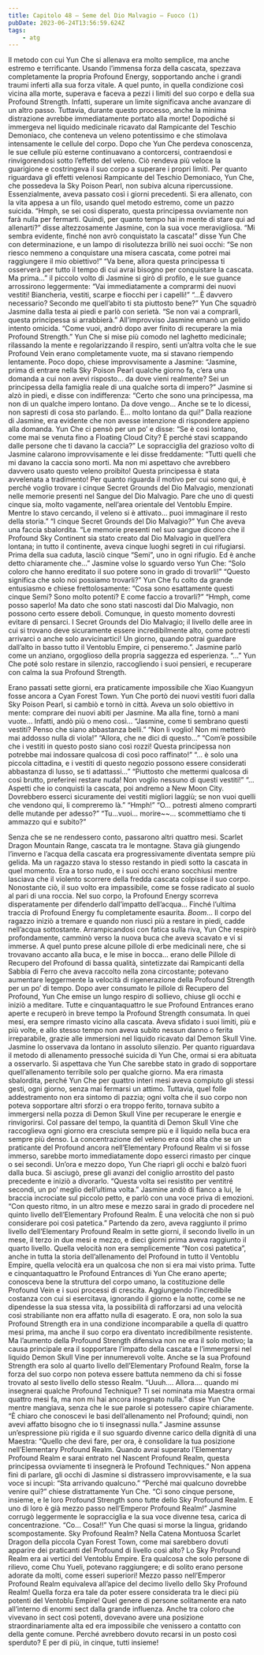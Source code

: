 ```yaml
---
title: Capitolo 48 – Seme del Dio Malvagio – Fuoco (1)
pubDate: 2023-06-24T13:56:59.624Z
tags:
    - atg
---
```


Il metodo con cui Yun Che si allenava era molto semplice, ma anche estremo e terrificante.
Usando l’immensa forza della cascata, spezzava completamente la propria Profound Energy, sopportando anche i grandi traumi inferti alla sua forza vitale. A quel punto, in quella condizione così vicina alla morte, superava e faceva a pezzi i limiti del suo corpo e della sua Profound Strength.
Infatti, superare un limite significava anche avanzare di un altro passo.
Tuttavia, durante questo processo, anche la minima distrazione avrebbe immediatamente portato alla morte!
Dopodiché si immergeva nel liquido medicinale ricavato dal Rampicante del Teschio Demoniaco, che conteneva un veleno potentissimo e che stimolava intensamente le cellule del corpo. Dopo che Yun Che perdeva conoscenza, le sue cellule più esterne continuavano a contorcersi, contraendosi e rinvigorendosi sotto l’effetto del veleno. Ciò rendeva più veloce la guarigione e costringeva il suo corpo a superare i propri limiti. Per quanto riguardava gli effetti velenosi Rampicante del Teschio Demoniaco, Yun Che, che possedeva la Sky Poison Pearl, non subiva alcuna ripercussione.
Essenzialmente, aveva passato così i giorni precedenti. Si era allenato, con la vita appesa a un filo, usando quel metodo estremo, come un pazzo suicida.
“Hmph, se sei così disperato, questa principessa ovviamente non farà nulla per fermarti. Quindi, per quanto tempo hai in mente di stare qui ad allenarti?” disse altezzosamente Jasmine, con la sua voce meravigliosa.
“Mi sembra evidente, finché non avrò conquistato la cascata!” disse Yun Che con determinazione, e un lampo di risolutezza brillò nei suoi occhi: “Se non riesco nemmeno a conquistare una misera cascata, come potrei mai raggiungere il mio obiettivo!”
“Va bene, allora questa principessa ti osserverà per tutto il tempo di cui avrai bisogno per conquistare la cascata. Ma prima…” il piccolo volto di Jasmine si girò di profilo, e le sue guance arrossirono leggermente: “Vai immediatamente a comprarmi dei nuovi vestiti! Biancheria, vestiti, scarpe e fiocchi per i capelli!”
“…È davvero necessario? Secondo me quell’abito ti sta piuttosto bene?” Yun Che squadrò Jasmine dalla testa ai piedi e parlò con serietà.
“Se non vai a comprarli, questa principessa si arrabbierà.” All’improvviso Jasmine emanò un gelido intento omicida.
“Come vuoi, andrò dopo aver finito di recuperare la mia Profound Strength.”
Yun Che si mise più comodo nel laghetto medicinale; rilassando la mente e regolarizzando il respiro, sentì un’altra volta che le sue Profound Vein erano completamente vuote, ma si stavano riempendo lentamente. Poco dopo, chiese improvvisamente a Jasmine: “Jasmine, prima di entrare nella Sky Poison Pearl qualche giorno fa, c’era una domanda a cui non avevi risposto… da dove vieni realmente? Sei un principessa della famiglia reale di una qualche sorta di impero?”
Jasmine si alzò in piedi, e disse con indifferenza: “Certo che sono una principessa, ma non di un qualche impero lontano. Da dove vengo… Anche se te lo dicessi, non sapresti di cosa sto parlando. È… molto lontano da qui!”
Dalla reazione di Jasmine, era evidente che non avesse intenzione di rispondere appieno alla domanda. Yun Che ci pensò per un po’ e disse: “Se è così lontano, come mai se venuta fino a Floating Cloud City? È perché stavi scappando dalle persone che ti davano la caccia?”
Le sopracciglia del grazioso volto di Jasmine calarono improvvisamente e lei disse freddamente: “Tutti quelli che mi davano la caccia sono morti. Ma non mi aspettavo che avrebbero davvero usato questo veleno proibito! Questa principessa è stata avvelenata a tradimento! Per quanto riguarda il motivo per cui sono qui, è perché voglio trovare i cinque Secret Grounds del Dio Malvagio, menzionati nelle memorie presenti nel Sangue del Dio Malvagio. Pare che uno di questi cinque sia, molto vagamente, nell’area orientale del Ventoblu Empire. Mentre lo stavo cercando, il veleno si è attivato… puoi immaginare il resto della storia.”
“I cinque Secret Grounds del Dio Malvagio?” Yun Che aveva una faccia sbalordita.
“Le memorie presenti nel suo sangue dicono che il Profound Sky Continent sia stato creato dal Dio Malvagio in quell’era lontana; in tutto il continente, aveva cinque luoghi segreti in cui rifugiarsi. Prima della sua caduta, lasciò cinque “Semi”, uno in ogni rifugio. Ed è anche detto chiaramente che…” Jasmine volse lo sguardo verso Yun Che: “Solo coloro che hanno ereditato il suo potere sono in grado di trovarli!”
“Questo significa che solo noi possiamo trovarli?” Yun Che fu colto da grande entusiasmo e chiese frettolosamente: “Cosa sono esattamente questi cinque Semi? Sono molto potenti? E come faccio a trovarli?”
“Hmph, come posso saperlo! Ma dato che sono stati nascosti dal Dio Malvagio, non possono certo essere deboli. Comunque, in questo momento dovresti evitare di pensarci. I Secret Grounds del Dio Malvagio; il livello delle aree in cui si trovano deve sicuramente essere incredibilmente alto, come potresti arrivarci o anche solo avvicinartici! Un giorno, quando potrai guardare dall’alto in basso tutto il Ventoblu Empire, ci penseremo.”. Jasmine parlò come un anziano, orgoglioso della propria saggezza ed esperienza.
“…” Yun Che poté solo restare in silenzio, raccogliendo i suoi pensieri, e recuperare con calma la sua Profound Strength.



Erano passati sette giorni, era praticamente impossibile che Xiao Kuangyun fosse ancora a Cyan Forest Town. Yun Che portò dei nuovi vestiti fuori dalla Sky Poison Pearl, si cambiò e tornò in città. Aveva un solo obiettivo in mente: comprare dei nuovi abiti per Jasmine.
Ma alla fine, tornò a mani vuote…
Infatti, andò più o meno così…
“Jasmine, come ti sembrano questi vestiti? Penso che siano abbastanza belli.”
“Non li voglio! Non mi metterò mai addosso nulla di viola!”
“Allora, che ne dici di questo…”
“Com’è possibile che i vestiti in questo posto siano così rozzi! Questa principessa non potrebbe mai indossare qualcosa di così poco raffinato!”
“… è solo una piccola cittadina, e i vestiti di questo negozio possono essere considerati abbastanza di lusso, se ti adattassi…”
“Piuttosto che mettermi qualcosa di così brutto, preferirei restare nuda! Non voglio nessuno di questi vestiti!”
“… Aspetti che io conquisti la cascata, poi andremo a New Moon City. Dovrebbero esserci sicuramente dei vestiti migliori laggiù; se non vuoi quelli che vendono qui, li compreremo là.”
“Hmph!”
“O… potresti almeno comprarti delle mutande per adesso?”
“Tu…vuoi… morire~~… scommettiamo che ti ammazzo qui e subito?”



Senza che se ne rendessero conto, passarono altri quattro mesi.
Scarlet Dragon Mountain Range, cascata tra le montagne.
Stava già giungendo l’inverno e l’acqua della cascata era progressivamente diventata sempre più gelida. Ma un ragazzo stava lo stesso restando in piedi sotto la cascata in quel momento. Era a torso nudo, e i suoi occhi erano socchiusi mentre lasciava che il violento scorrere della fredda cascata colpisse il suo corpo. Nonostante ciò, il suo volto era impassibile, come se fosse radicato al suolo al pari di una roccia. Nel suo corpo, la Profound Energy scorreva disperatamente per difenderlo dall’impatto dell’acqua… Finché l’ultima traccia di Profound Energy fu completamente esaurita.
*Boom*…
Il corpo del ragazzo iniziò a tremare e quando non riuscì più a restare in piedi, cadde nell’acqua sottostante.
Arrampicandosi con fatica sulla riva, Yun Che respirò profondamente, camminò verso la nuova buca che aveva scavato e vi si immerse. A quel punto prese alcune pillole di erbe medicinali nere, che si trovavano accanto alla buca, e le mise in bocca… erano delle Pillole di Recupero del Profound di bassa qualità, sintetizzate dai Rampicanti della Sabbia di Ferro che aveva raccolto nella zona circostante; potevano aumentare leggermente la velocità di rigenerazione della Profound Strength per un po’ di tempo.
Dopo aver consumato le pillole di Recupero del Profound, Yun Che emise un lungo respiro di sollievo, chiuse gli occhi e iniziò a meditare. Tutte e cinquantaquattro le sue Profound Entrances erano aperte e recuperò in breve tempo la Profound Strength consumata.
In quei mesi, era sempre rimasto vicino alla cascata. Aveva sfidato i suoi limiti, più e più volte, e allo stesso tempo non aveva subìto nessun danno o ferita irreparabile, grazie alle immersioni nel liquido ricavato dal Demon Skull Vine.
Jasmine lo osservava da lontano in assoluto silenzio. Per quanto riguardava il metodo di allenamento pressoché suicida di Yun Che, ormai si era abituata a osservarlo. Si aspettava che Yun Che sarebbe stato in grado di sopportare quell’allenamento terribile solo per qualche giorno. Ma era rimasta sbalordita, perché Yun Che per quattro interi mesi aveva compiuto gli stessi gesti, ogni giorno, senza mai fermarsi un attimo. Tuttavia, quel folle addestramento non era sintomo di pazzia; ogni volta che il suo corpo non poteva sopportare altri sforzi o era troppo ferito, tornava subito a immergersi nella pozza di Demon Skull Vine per recuperare le energie e rinvigorirsi. Col passare del tempo, la quantità di Demon Skull Vine che raccoglieva ogni giorno era cresciuta sempre più e il liquido nella buca era sempre più denso. La concentrazione del veleno era così alta che se un praticante del Profound ancora nell’Elementary Profound Realm vi si fosse immerso, sarebbe morto immediatamente dopo esserci rimasto per cinque o sei secondi.
Un’ora e mezzo dopo, Yun Che riaprì gli occhi e balzò fuori dalla buca. Si asciugò, prese gli avanzi del coniglio arrostito del pasto precedente e iniziò a divorarlo.
“Questa volta sei resistito per ventitré secondi, un po’ meglio dell’ultima volta.” Jasmine andò di fianco a lui, le braccia incrociate sul piccolo petto, e parlò con una voce priva di emozioni.
“Con questo ritmo, in un altro mese e mezzo sarai in grado di procedere nel quinto livello dell’Elementary Profound Realm. È una velocità che non si può considerare poi così patetica.”
Partendo da zero, aveva raggiunto il primo livello dell’Elementary Profound Realm in sette giorni, il secondo livello in un mese, il terzo in due mesi e mezzo, e dieci giorni prima aveva raggiunto il quarto livello. Quella velocità non era semplicemente “Non così patetica”, anche in tutta la storia dell’allenamento del Profound in tutto il Ventoblu Empire, quella velocità era un qualcosa che non si era mai visto prima.
Tutte e cinquantaquattro le Profound Entrances di Yun Che erano aperte; conosceva bene la struttura del corpo umano, la costituzione delle Profound Vein e i suoi processi di crescita. Aggiungendo l’incredibile costanza con cui si esercitava, ignorando il giorno e la notte, come se ne dipendesse la sua stessa vita, la possibilità di rafforzarsi ad una velocità così strabiliante non era affatto nulla di esagerato.
E ora, non solo la sua Profound Strength era in una condizione incomparabile a quella di quattro mesi prima, ma anche il suo corpo era diventato incredibilmente resistente. Ma l’aumento della Profound Strength difensiva non ne era il solo motivo; la causa principale era il sopportare l’impatto della cascata e l’immergersi nel liquido Demon Skull Vine per innumerevoli volte. Anche se la sua Profound Strength era solo al quarto livello dell’Elementary Profound Realm, forse la forza del suo corpo non poteva essere battuta nemmeno da chi si fosse trovato al sesto livello dello stesso Realm.
“Uuuh…. Allora…. quando mi insegnerai qualche Profound Technique? Ti sei nominata mia Maestra ormai quattro mesi fa, ma non mi hai ancora insegnato nulla.” disse Yun Che mentre mangiava, senza che le sue parole si potessero capire chiaramente.
“È chiaro che conoscevi le basi dell’allenamento nel Profound; quindi, non avevi affatto bisogno che io ti insegnassi nulla.” Jasmine assunse un’espressione più rigida e il suo sguardo divenne carico della dignità di una Maestra: “Quello che devi fare, per ora, è consolidare la tua posizione nell’Elementary Profound Realm. Quando avrai superato l’Elementary Profound Realm e sarai entrato nel Nascent Profound Realm, questa principessa ovviamente ti insegnerà le Profound Techniques.”
Non appena finì di parlare, gli occhi di Jasmine si distrassero improvvisamente, e la sua voce si incupì: “Sta arrivando qualcuno.”
“Perché mai qualcuno dovrebbe venire qui?” chiese distrattamente Yun Che.
“Ci sono cinque persone, insieme, e le loro Profound Strength sono tutte dello Sky Profound Realm. E uno di loro è già mezzo passo nell’Emperor Profound Realm!” Jasmine corrugò leggermente le sopracciglia e la sua voce divenne tesa, carica di concentrazione.
“Co… Cosa!!” Yun Che quasi si morse la lingua, gridando scompostamente.
Sky Profound Realm? Nella Catena Montuosa Scarlet Dragon della piccola Cyan Forest Town, come mai sarebbero dovuti apparire dei praticanti del Profound di livello così alto? Lo Sky Profound Realm era ai vertici del Ventoblu Empire. Era qualcosa che solo persone di rilievo, come Chu Yueli, potevano raggiungere; e di solito erano persone adorate da molti, come esseri superiori!
Mezzo passo nell’Emperor Profound Realm equivaleva all’apice del decimo livello dello Sky Profound Realm! Quella forza era tale da poter essere considerata tra le dieci più potenti del Ventoblu Empire!
Quel genere di persone solitamente era nato all’interno di enormi sect dalla grande influenza. Anche tra coloro che vivevano in sect così potenti, dovevano avere una posizione straordinariamente alta ed era impossibile che venissero a contatto con della gente comune. Perché avrebbero dovuto recarsi in un posto così sperduto? E per di più, in cinque, tutti insieme!


